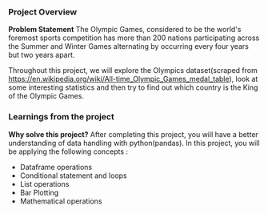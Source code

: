 ### Project Overview

 **Problem Statement**
The Olympic Games, considered to be the world's foremost sports competition has more than 200 nations participating across the Summer and Winter Games alternating by occurring every four years but two years apart.

Throughout this project, we will explore the Olympics dataset(scraped from https://en.wikipedia.org/wiki/All-time_Olympic_Games_medal_table), look at some interesting statistics and then try to find out which country is the King of the Olympic Games.


### Learnings from the project

 **Why solve this project?**
After completing this project, you will have a better understanding of data handling with python(pandas). In this project, you will be applying the following concepts :
- Dataframe operations
- Conditional statement and loops
- List operations
- Bar Plotting
- Mathematical operations


